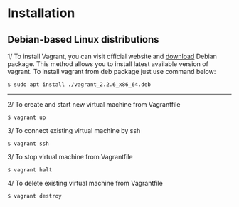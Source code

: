 # Installation

## Debian-based Linux distributions

1/ To install Vagrant, you can visit official website and [download](https://www.vagrantup.com/downloads.html) Debian package.
This method allows you to install latest available version of vagrant.
To install vagrant from deb package just use command below:
```
$ sudo apt install ./vagrant_2.2.6_x86_64.deb
```
____
2/ To create and start new virtual machine from Vagrantfile
```
$ vagrant up
```

3/ To connect existing virtual machine by ssh
```
$ vagrant ssh
```

3/ To stop virtual machine from Vagrantfile
```
$ vagrant halt
```

4/ To delete existing virtual machine from Vagrantfile
```
$ vagrant destroy
```
